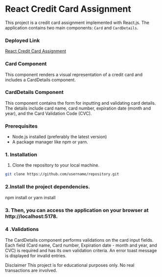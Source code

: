
# React Credit Card Assignment

This project is a credit card assignment implemented with React.js. The application contains two main components: `Card` and `CardDetails`.

### Deployed Link

[React Credit Card Assignment](http://deployed-link.com)

### Card Component

This component renders a visual representation of a credit card and includes a CardDetails component.

### CardDetails Component

This component contains the form for inputting and validating card details. The details include card name, card number, expiration date (month and year), and the Card Validation Code (CVC).

### Prerequisites

* Node.js installed (preferably the latest version)
* A package manager like npm or yarn.

### 1. Installation

1. Clone the repository to your local machine.

```bash
git clone https://github.com/username/repository.git
```

### 2.Install the project dependencies.
npm install
or
yarn install

### 3. Then, you can access the application on your browser at http://localhost:5178.

### 4 .Validations
The CardDetails component performs validations on the card input fields. Each field (Card name, Card number, Expiration date - month and year, and CVC) is required and has its own validation criteria. An error toast message is displayed for invalid entries.

Disclaimer
This project is for educational purposes only. No real transactions are involved.